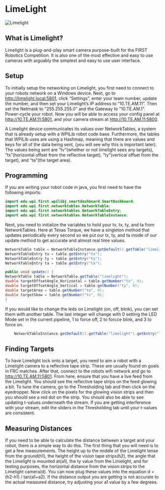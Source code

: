 # LimeLight

![Limelight](/static/imgs/vendors/limelight.png)

## What is Limelight?

Limelight is a plug-and-play smart camera purpose-built for the FIRST Robotics Competition. It is also one of the most effective and easy to use cameras with arguably the simplest and easy to use user interface.

## Setup

To initially setup the networking on Limelight, you first need to connect to your robots network on a Windows device. Next, go to http://limelight.local:5801, click “Settings”, enter your team number, update the number, and then set your Limelight’s IP address to “10.TE.AM.11”. Then set the Netmask to “255.255.255.0” and the Gateway to “10.TE.AM.1”. Power-cycle your robot. Now you will be able to access your config panel at http://10.TE.AM.11:5801, and your camera stream at http://10.TE.AM.11:5800.

A Limelight device communicates its values over NetworkTables, a system that is already setup with a WPILib robot code base. Furthermore, the tables that WPILib uses are using a Hashmap, meaning that there are values and keys for all of the data being sent, (you will see why this is important later). The values being sent are “tv”(whether or not limelight sees any targets), “tx”(horizontal offset from the reflective target), “ty”(vertical offset from the target), and “ta”(the target area).

## Programming

If you are writing your robot code in java, you first need to have the following imports:

```java
import edu.wpi.first.wpilibj.smartdashboard.SmartDashboard;
import edu.wpi.first.networktables.NetworkTable;
import edu.wpi.first.networktables.NetworkTableEntry;
import edu.wpi.first.networktables.NetworkTableInstance;
```

Next, you need to initialize the variables to hold your tv, tx, ty, and ta from NetworkTables. Here at Texas Torque, we have a singleton method that updates periodically every second so we put our tx, ty, and ta inside of our update method to get accurate and almost real time values.

```java
NetworkTable table = NetworkTableInstance.getDefault().getTable("limelight");
NetworkTableEntry tx = table.getEntry("tx");
NetworkTableEntry ty = table.getEntry("ty");
NetworkTableEntry ta = table.getEntry("ta");

public void update() {
NetworkTable table = NetworkTable.getTable("limelight");
double targetOffsetAngle_Horizontal = table.getNumber("tx", 0);
double targetOffsetAngle_Vertical = table.getNumber("ty", 0);
double targetArea = table.getNumber("ta", 0);
double targetSkew = table.getNumber("ts", 0);
}
```

If you would like to change the leds on Limelight (on, off, blink), you can set them with another table. The last integer will change with 0 setting the LED Mode set in the current pipeline, 1 to force off, 2 to forcce blink, and 3 to force on.

```java
    NetworkTableInstance.getDefault().getTable("limelight").getEntry("ledMode").forceSetNumber(3);
```

## Finding Targets
To have Limelight lock onto a target, you need to aim a robot with a Limelight camera to a reflective tape strip. These are usually found on goals in FRC matches. After that, connect to the robots wifi network and go to http://10.TE.AM.11:5801. From here, ensure that you have a live feed from the Limelight. You should see the reflective tape strips on the feed glowing a bit. To tune the camera, go to the Thresholding tab and then click on the eyedropper. Now click on the pixels for the glowing vision strips and then you should see a red dot on the strip. You should also be able to see updating t-values underneath the stream. If you are getting interference with your stream, edit the sliders in the Thresholding tab until your t-values are consistent.

## Measuring Distances
If you need to be able to calculate the distance between a target and your robot, there is a simple way to do this. The first thing that you will need is to get a few measurements. The height up to the middle of the Limelight lense from the ground(h1), the height of the vision tape strips(h2), the angle that the Limelight is mounted at(a1), the ty value from the Limelight, and for testing purposes, the horizontal distance from the vision strips to the Limelight camera(d). You can now plug these values into the equation d = (h2-h1) / tan(a1+a2). If the distance output you are getting is not accurate to the actual measured distance, try adjusting your a1 value by a few degrees.
